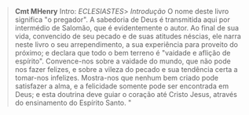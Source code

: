 
> **Cmt MHenry** Intro: *ECLESIASTES*> *Introdução* O nome deste livro significa "o pregador". A sabedoria de Deus é transmitida aqui por intermédio de Salomão, que é evidentemente o autor. Ao final de sua vida, convencido de seu pecado e de suas atitudes néscias, ele narra neste livro o seu arrependimento, a sua experiência para proveito do próximo; e declara que todo o bem terreno é "vaidade e aflição de espírito". Convence-nos sobre a vaidade do mundo, que não pode nos fazer felizes, e sobre a vileza do pecado e sua tendência certa a tomar-nos infelizes. Mostra-nos que nenhum bem criado pode satisfazer a alma, e a felicidade somente pode ser encontrada em Deus; e esta doutrina deve guiar o coração até Cristo Jesus, através do ensinamento do Espírito Santo. "